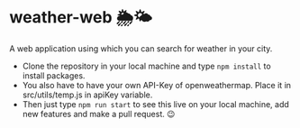 # weather-web 🌦🌤
A web application using which you can search for weather in your city. 

- Clone the repository in your local machine and type `npm install` to install packages.
- You also have to have your own API-Key of openweathermap. Place it in src/utils/temp.js in apiKey variable.
- Then just type `npm run start` to see this live on your local machine, add new features and make a pull request. 😉
